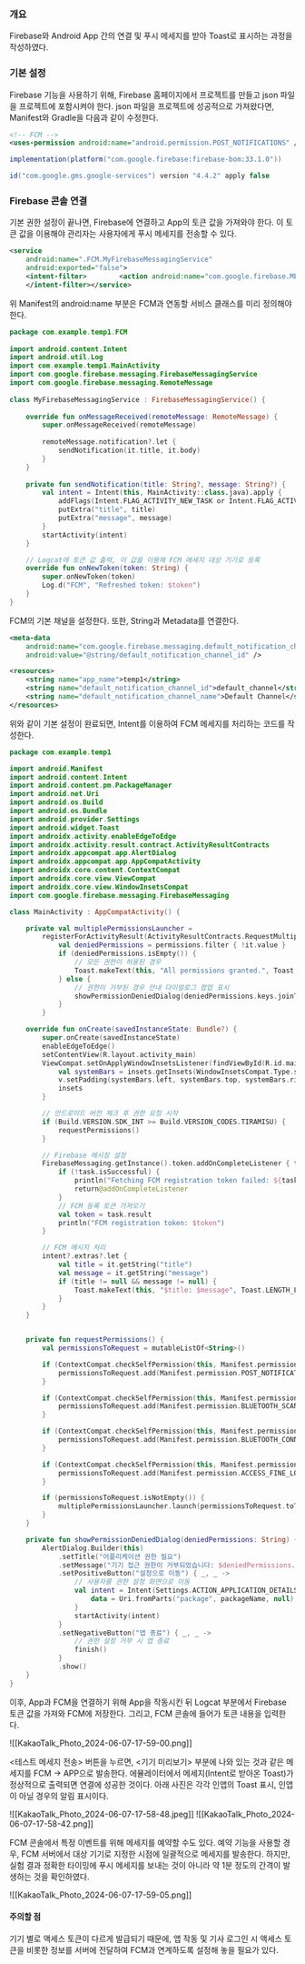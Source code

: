 ### 개요
Firebase와 Android App 간의 연결 및 푸시 메세지를 받아 Toast로 표시하는 과정을 작성하였다.
### 기본 설정
Firebase 기능을 사용하기 위해, Firebase 홈페이지에서 프로젝트를 만들고 json 파일을 프로젝트에 포함시켜야 한다.
json 파일을 프로젝트에 성공적으로 가져왔다면, Manifest와 Gradle을 다음과 같이 수정한다.

```AndroidManifest.xml
<!-- FCM -->  
<uses-permission android:name="android.permission.POST_NOTIFICATIONS" />
```
```build.gradle  
implementation(platform("com.google.firebase:firebase-bom:33.1.0"))
```
```settings.gradle  
id("com.google.gms.google-services") version "4.4.2" apply false
```

### Firebase 콘솔 연결
기본 권한 설정이 끝나면, Firebase에 연결하고 App의 토큰 값을 가져와야 한다. 이 토큰 값을 이용해야 관리자는 사용자에게 푸시 메세지를 전송할 수 있다.

```AndroidManifest.xml
<service  
    android:name=".FCM.MyFirebaseMessagingService"  
    android:exported="false">  
    <intent-filter>        <action android:name="com.google.firebase.MESSAGING_EVENT" />  
    </intent-filter></service>
```

위 Manifest의 android:name 부분은 FCM과 연동할 서비스 클래스를 미리 정의해야 한다.

```MyFirebaseMessagingService.kt
package com.example.temp1.FCM  
  
import android.content.Intent  
import android.util.Log  
import com.example.temp1.MainActivity  
import com.google.firebase.messaging.FirebaseMessagingService  
import com.google.firebase.messaging.RemoteMessage  
  
class MyFirebaseMessagingService : FirebaseMessagingService() {  
  
    override fun onMessageReceived(remoteMessage: RemoteMessage) {  
        super.onMessageReceived(remoteMessage)  
  
        remoteMessage.notification?.let {  
            sendNotification(it.title, it.body)  
        }  
    }  
  
    private fun sendNotification(title: String?, message: String?) {  
        val intent = Intent(this, MainActivity::class.java).apply {  
            addFlags(Intent.FLAG_ACTIVITY_NEW_TASK or Intent.FLAG_ACTIVITY_CLEAR_TASK)  
            putExtra("title", title)  
            putExtra("message", message)  
        }  
        startActivity(intent)  
    }  

	// Logcat에 토큰 값 출력, 이 값을 이용해 FCM 메세지 대상 기기로 등록
    override fun onNewToken(token: String) {  
        super.onNewToken(token)  
        Log.d("FCM", "Refreshed token: $token")  
    }  
}
```

FCM의 기본 채널을 설정한다.
또한, String과 Metadata를 연결한다.

```AndroidManifest.xml
<meta-data  
    android:name="com.google.firebase.messaging.default_notification_channel_id"  
    android:value="@string/default_notification_channel_id" />
```
```string.xml
<resources>  
    <string name="app_name">temp1</string>  
    <string name="default_notification_channel_id">default_channel</string>  
    <string name="default_notification_channel_name">Default Channel</string>  
</resources>
```

위와 같이 기본 설정이 완료되면, Intent를 이용하여 FCM 메세지를 처리하는 코드를 작성한다.

```MainActivity.kt
package com.example.temp1

import android.Manifest
import android.content.Intent
import android.content.pm.PackageManager
import android.net.Uri
import android.os.Build
import android.os.Bundle
import android.provider.Settings
import android.widget.Toast
import androidx.activity.enableEdgeToEdge
import androidx.activity.result.contract.ActivityResultContracts
import androidx.appcompat.app.AlertDialog
import androidx.appcompat.app.AppCompatActivity
import androidx.core.content.ContextCompat
import androidx.core.view.ViewCompat
import androidx.core.view.WindowInsetsCompat
import com.google.firebase.messaging.FirebaseMessaging

class MainActivity : AppCompatActivity() {

    private val multiplePermissionsLauncher =
        registerForActivityResult(ActivityResultContracts.RequestMultiplePermissions()) { permissions ->
            val deniedPermissions = permissions.filter { !it.value }
            if (deniedPermissions.isEmpty()) {
                // 모든 권한이 허용된 경우
                Toast.makeText(this, "All permissions granted.", Toast.LENGTH_SHORT).show()
            } else {
                // 권한이 거부된 경우 안내 다이얼로그 팝업 표시
                showPermissionDeniedDialog(deniedPermissions.keys.joinToString(", "))
            }
        }

    override fun onCreate(savedInstanceState: Bundle?) {
        super.onCreate(savedInstanceState)
        enableEdgeToEdge()
        setContentView(R.layout.activity_main)
        ViewCompat.setOnApplyWindowInsetsListener(findViewById(R.id.main)) { v, insets ->
            val systemBars = insets.getInsets(WindowInsetsCompat.Type.systemBars())
            v.setPadding(systemBars.left, systemBars.top, systemBars.right, systemBars.bottom)
            insets
        }

        // 안드로이드 버전 체크 후 권한 요청 시작
        if (Build.VERSION.SDK_INT >= Build.VERSION_CODES.TIRAMISU) {
            requestPermissions()
        }

        // Firebase 메시징 설정
        FirebaseMessaging.getInstance().token.addOnCompleteListener { task ->
            if (!task.isSuccessful) {
                println("Fetching FCM registration token failed: ${task.exception}")
                return@addOnCompleteListener
            }
            // FCM 등록 토큰 가져오기
            val token = task.result
            println("FCM registration token: $token")
        }

        // FCM 메시지 처리
        intent?.extras?.let {
            val title = it.getString("title")
            val message = it.getString("message")
            if (title != null && message != null) {
                Toast.makeText(this, "$title: $message", Toast.LENGTH_LONG).show()
            }
        }
    }


    private fun requestPermissions() {
        val permissionsToRequest = mutableListOf<String>()

        if (ContextCompat.checkSelfPermission(this, Manifest.permission.POST_NOTIFICATIONS) != PackageManager.PERMISSION_GRANTED) {
            permissionsToRequest.add(Manifest.permission.POST_NOTIFICATIONS)
        }

        if (ContextCompat.checkSelfPermission(this, Manifest.permission.BLUETOOTH_SCAN) != PackageManager.PERMISSION_GRANTED) {
            permissionsToRequest.add(Manifest.permission.BLUETOOTH_SCAN)
        }

        if (ContextCompat.checkSelfPermission(this, Manifest.permission.BLUETOOTH_CONNECT) != PackageManager.PERMISSION_GRANTED) {
            permissionsToRequest.add(Manifest.permission.BLUETOOTH_CONNECT)
        }

        if (ContextCompat.checkSelfPermission(this, Manifest.permission.ACCESS_FINE_LOCATION) != PackageManager.PERMISSION_GRANTED) {
            permissionsToRequest.add(Manifest.permission.ACCESS_FINE_LOCATION)
        }

        if (permissionsToRequest.isNotEmpty()) {
            multiplePermissionsLauncher.launch(permissionsToRequest.toTypedArray())
        }
    }

    private fun showPermissionDeniedDialog(deniedPermissions: String) {
        AlertDialog.Builder(this)
            .setTitle("어플리케이션 권한 필요")
            .setMessage("기기 접근 권한이 거부되었습니다: $deniedPermissions. 앱이 종료됩니다.")
            .setPositiveButton("설정으로 이동") { _, _ ->
                // 사용자를 권한 설정 화면으로 이동
                val intent = Intent(Settings.ACTION_APPLICATION_DETAILS_SETTINGS).apply {
                    data = Uri.fromParts("package", packageName, null)
                }
                startActivity(intent)
            }
            .setNegativeButton("앱 종료") { _, _ ->
                // 권한 설정 거부 시 앱 종료
                finish()
            }
            .show()
    }
}

```

이후, App과 FCM을 연결하기 위해 App을 작동시킨 뒤 Logcat 부분에서 Firebase 토큰 값을 가져와 FCM에 저장한다. 그리고, FCM 콘솔에 들어가 토큰 내용을 입력한다.

![[KakaoTalk_Photo_2024-06-07-17-59-00.png]]

<테스트 메세지 전송> 버튼을 누르면, <기기 미리보기> 부분에 나와 있는 것과 같은 메세지를 FCM -> APP으로 발송한다. 에뮬레이터에서 메세지(Intent로 받아온 Toast)가 정상적으로 출력되면 연결에 성공한 것이다. 아래 사진은 각각 인앱의 Toast 표시, 인앱이 아닐 경우의 알림 표시이다. 

![[KakaoTalk_Photo_2024-06-07-17-58-48.jpeg]]
![[KakaoTalk_Photo_2024-06-07-17-58-42.png]]

FCM 콘솔에서 특정 이벤트를 위해 메세지를 예약할 수도 있다. 예약 기능을 사용할 경우, FCM 서버에서 대상 기기로 지정한 시점에 일괄적으로 메세지를 발송한다. 하지만, 실험 결과 정확한 타이밍에 푸시 메세지를 보내는 것이 아니라 약 1분 정도의 간격이 발생하는 것을 확인하였다.

![[KakaoTalk_Photo_2024-06-07-17-59-05.png]]

#### 주의할 점
기기 별로 액세스 토큰이 다르게 발급되기 때문에, 앱 작동 및 기사 로그인 시 액세스 토큰을 비롯한 정보를 서버에 전달하여 FCM과 연계하도록 설정해 놓을 필요가 있다.